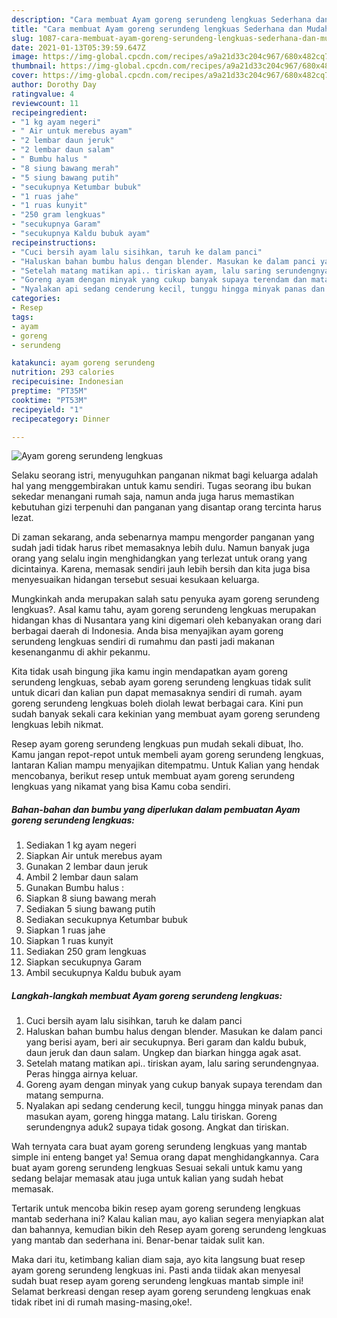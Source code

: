 ```yaml
---
description: "Cara membuat Ayam goreng serundeng lengkuas Sederhana dan Mudah Dibuat"
title: "Cara membuat Ayam goreng serundeng lengkuas Sederhana dan Mudah Dibuat"
slug: 1087-cara-membuat-ayam-goreng-serundeng-lengkuas-sederhana-dan-mudah-dibuat
date: 2021-01-13T05:39:59.647Z
image: https://img-global.cpcdn.com/recipes/a9a21d33c204c967/680x482cq70/ayam-goreng-serundeng-lengkuas-foto-resep-utama.jpg
thumbnail: https://img-global.cpcdn.com/recipes/a9a21d33c204c967/680x482cq70/ayam-goreng-serundeng-lengkuas-foto-resep-utama.jpg
cover: https://img-global.cpcdn.com/recipes/a9a21d33c204c967/680x482cq70/ayam-goreng-serundeng-lengkuas-foto-resep-utama.jpg
author: Dorothy Day
ratingvalue: 4
reviewcount: 11
recipeingredient:
- "1 kg ayam negeri"
- " Air untuk merebus ayam"
- "2 lembar daun jeruk"
- "2 lembar daun salam"
- " Bumbu halus "
- "8 siung bawang merah"
- "5 siung bawang putih"
- "secukupnya Ketumbar bubuk"
- "1 ruas jahe"
- "1 ruas kunyit"
- "250 gram lengkuas"
- "secukupnya Garam"
- "secukupnya Kaldu bubuk ayam"
recipeinstructions:
- "Cuci bersih ayam lalu sisihkan, taruh ke dalam panci"
- "Haluskan bahan bumbu halus dengan blender. Masukan ke dalam panci yang berisi ayam, beri air secukupnya. Beri garam dan kaldu bubuk, daun jeruk dan daun salam. Ungkep dan biarkan hingga agak asat."
- "Setelah matang matikan api.. tiriskan ayam, lalu saring serundengnyaa. Peras hingga airnya keluar."
- "Goreng ayam dengan minyak yang cukup banyak supaya terendam dan matang sempurna."
- "Nyalakan api sedang cenderung kecil, tunggu hingga minyak panas dan masukan ayam, goreng hingga matang. Lalu tiriskan. Goreng serundengnya aduk2 supaya tidak gosong. Angkat dan tiriskan."
categories:
- Resep
tags:
- ayam
- goreng
- serundeng

katakunci: ayam goreng serundeng 
nutrition: 293 calories
recipecuisine: Indonesian
preptime: "PT35M"
cooktime: "PT53M"
recipeyield: "1"
recipecategory: Dinner

---
```



![Ayam goreng serundeng lengkuas](https://img-global.cpcdn.com/recipes/a9a21d33c204c967/680x482cq70/ayam-goreng-serundeng-lengkuas-foto-resep-utama.jpg)

Selaku seorang istri, menyuguhkan panganan nikmat bagi keluarga adalah hal yang menggembirakan untuk kamu sendiri. Tugas seorang ibu bukan sekedar menangani rumah saja, namun anda juga harus memastikan kebutuhan gizi terpenuhi dan panganan yang disantap orang tercinta harus lezat.

Di zaman  sekarang, anda sebenarnya mampu mengorder panganan yang sudah jadi tidak harus ribet memasaknya lebih dulu. Namun banyak juga orang yang selalu ingin menghidangkan yang terlezat untuk orang yang dicintainya. Karena, memasak sendiri jauh lebih bersih dan kita juga bisa menyesuaikan hidangan tersebut sesuai kesukaan keluarga. 



Mungkinkah anda merupakan salah satu penyuka ayam goreng serundeng lengkuas?. Asal kamu tahu, ayam goreng serundeng lengkuas merupakan hidangan khas di Nusantara yang kini digemari oleh kebanyakan orang dari berbagai daerah di Indonesia. Anda bisa menyajikan ayam goreng serundeng lengkuas sendiri di rumahmu dan pasti jadi makanan kesenanganmu di akhir pekanmu.

Kita tidak usah bingung jika kamu ingin mendapatkan ayam goreng serundeng lengkuas, sebab ayam goreng serundeng lengkuas tidak sulit untuk dicari dan kalian pun dapat memasaknya sendiri di rumah. ayam goreng serundeng lengkuas boleh diolah lewat berbagai cara. Kini pun sudah banyak sekali cara kekinian yang membuat ayam goreng serundeng lengkuas lebih nikmat.

Resep ayam goreng serundeng lengkuas pun mudah sekali dibuat, lho. Kamu jangan repot-repot untuk membeli ayam goreng serundeng lengkuas, lantaran Kalian mampu menyajikan ditempatmu. Untuk Kalian yang hendak mencobanya, berikut resep untuk membuat ayam goreng serundeng lengkuas yang nikamat yang bisa Kamu coba sendiri.

<!--inarticleads1-->

##### Bahan-bahan dan bumbu yang diperlukan dalam pembuatan Ayam goreng serundeng lengkuas:

1. Sediakan 1 kg ayam negeri
1. Siapkan  Air untuk merebus ayam
1. Gunakan 2 lembar daun jeruk
1. Ambil 2 lembar daun salam
1. Gunakan  Bumbu halus :
1. Siapkan 8 siung bawang merah
1. Sediakan 5 siung bawang putih
1. Sediakan secukupnya Ketumbar bubuk
1. Siapkan 1 ruas jahe
1. Siapkan 1 ruas kunyit
1. Sediakan 250 gram lengkuas
1. Siapkan secukupnya Garam
1. Ambil secukupnya Kaldu bubuk ayam




<!--inarticleads2-->

##### Langkah-langkah membuat Ayam goreng serundeng lengkuas:

1. Cuci bersih ayam lalu sisihkan, taruh ke dalam panci
1. Haluskan bahan bumbu halus dengan blender. Masukan ke dalam panci yang berisi ayam, beri air secukupnya. Beri garam dan kaldu bubuk, daun jeruk dan daun salam. Ungkep dan biarkan hingga agak asat.
1. Setelah matang matikan api.. tiriskan ayam, lalu saring serundengnyaa. Peras hingga airnya keluar.
1. Goreng ayam dengan minyak yang cukup banyak supaya terendam dan matang sempurna.
1. Nyalakan api sedang cenderung kecil, tunggu hingga minyak panas dan masukan ayam, goreng hingga matang. Lalu tiriskan. Goreng serundengnya aduk2 supaya tidak gosong. Angkat dan tiriskan.




Wah ternyata cara buat ayam goreng serundeng lengkuas yang mantab simple ini enteng banget ya! Semua orang dapat menghidangkannya. Cara buat ayam goreng serundeng lengkuas Sesuai sekali untuk kamu yang sedang belajar memasak atau juga untuk kalian yang sudah hebat memasak.

Tertarik untuk mencoba bikin resep ayam goreng serundeng lengkuas mantab sederhana ini? Kalau kalian mau, ayo kalian segera menyiapkan alat dan bahannya, kemudian bikin deh Resep ayam goreng serundeng lengkuas yang mantab dan sederhana ini. Benar-benar taidak sulit kan. 

Maka dari itu, ketimbang kalian diam saja, ayo kita langsung buat resep ayam goreng serundeng lengkuas ini. Pasti anda tiidak akan menyesal sudah buat resep ayam goreng serundeng lengkuas mantab simple ini! Selamat berkreasi dengan resep ayam goreng serundeng lengkuas enak tidak ribet ini di rumah masing-masing,oke!.

